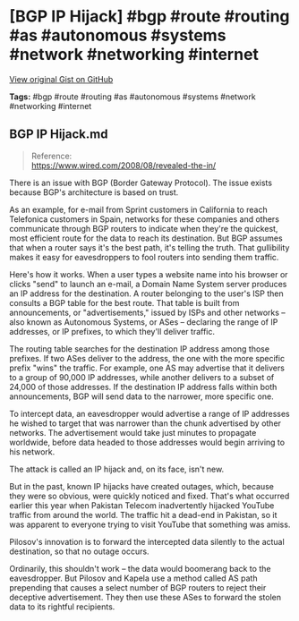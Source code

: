 # [BGP IP Hijack] #bgp #route #routing #as #autonomous #systems #network #networking #internet

[View original Gist on GitHub](https://gist.github.com/Integralist/1ceb9258b03ee4bc3a610582ea989412)

**Tags:** #bgp #route #routing #as #autonomous #systems #network #networking #internet

## BGP IP Hijack.md

> Reference:  
> https://www.wired.com/2008/08/revealed-the-in/

There is an issue with BGP (Border Gateway Protocol). The issue exists because BGP's architecture is based on trust. 

As an example, for e-mail from Sprint customers in California to reach Telefonica customers in Spain, networks for these companies and others communicate through BGP routers to indicate when they're the quickest, most efficient route for the data to reach its destination. But BGP assumes that when a router says it's the best path, it's telling the truth. That gullibility makes it easy for eavesdroppers to fool routers into sending them traffic.

Here's how it works. When a user types a website name into his browser or clicks "send" to launch an e-mail, a Domain Name System server produces an IP address for the destination. A router belonging to the user's ISP then consults a BGP table for the best route. That table is built from announcements, or "advertisements," issued by ISPs and other networks – also known as Autonomous Systems, or ASes – declaring the range of IP addresses, or IP prefixes, to which they'll deliver traffic.

The routing table searches for the destination IP address among those prefixes. If two ASes deliver to the address, the one with the more specific prefix "wins" the traffic. For example, one AS may advertise that it delivers to a group of 90,000 IP addresses, while another delivers to a subset of 24,000 of those addresses. If the destination IP address falls within both announcements, BGP will send data to the narrower, more specific one.

To intercept data, an eavesdropper would advertise a range of IP addresses he wished to target that was narrower than the chunk advertised by other networks. The advertisement would take just minutes to propagate worldwide, before data headed to those addresses would begin arriving to his network.

The attack is called an IP hijack and, on its face, isn't new.

But in the past, known IP hijacks have created outages, which, because they were so obvious, were quickly noticed and fixed. That's what occurred earlier this year when Pakistan Telecom inadvertently hijacked YouTube traffic from around the world. The traffic hit a dead-end in Pakistan, so it was apparent to everyone trying to visit YouTube that something was amiss.

Pilosov's innovation is to forward the intercepted data silently to the actual destination, so that no outage occurs.

Ordinarily, this shouldn't work – the data would boomerang back to the eavesdropper. But Pilosov and Kapela use a method called AS path prepending that causes a select number of BGP routers to reject their deceptive advertisement. They then use these ASes to forward the stolen data to its rightful recipients.

